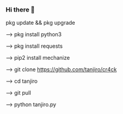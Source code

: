 ### Hi there 👋

<!--
**Mirakelmamengkomybe/Mirakelmamengkomybe** is a ✨ _special_ ✨ repository because its `README.md` (this file) appears on your GitHub profile.

Here are some ideas to get you started:

- 🔭 I’m currently working on ...work
- 🌱 I’m currently learning ...
- 👯 I’m looking to collaborate on ...
- 🤔 I’m looking for help with ...
- 💬 Ask me about ...
- 📫 How to reach me: ...
- 😄 Pronouns: ...
- ⚡ Fun fact: ...
--> pkg update && pkg upgrade

--> pkg install python3

--> pkg install requests

--> pip2 install mechanize

--> git clone https://github.com/tanjiro/cr4ck

--> cd tanjiro

--> git pull

--> python tanjiro.py
